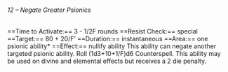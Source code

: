 ###### 12 – Negate Greater Psionics
==Time to Activate:== 3 - 1/2F rounds
==Resist Check:== special
==Target:== 80 + 20/F’
==Duration:== instantaneous
==Area:== one psionic ability*
==Effect:== nullify ability
This ability can negate another targeted psionic ability. Roll (1d3+10+1/F)d6 Counterspell. This ability may be used on divine and elemental effects but receives a  2 die penalty.
